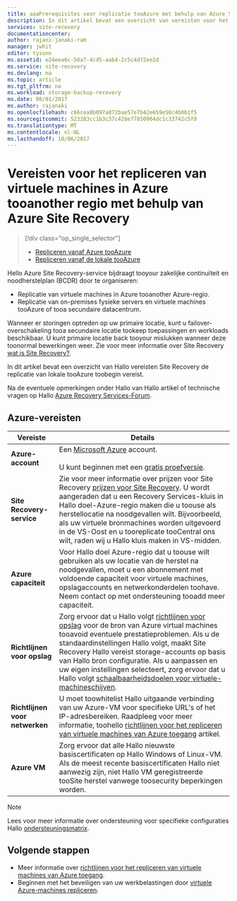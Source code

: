 ```yaml
---
title: aaaPrerequisites voor replicatie tooAzure met behulp van Azure Site Recovery | Microsoft Docs
description: In dit artikel bevat een overzicht van vereisten voor het repliceren van virtuele machines en fysieke machines tooAzure met hello Azure Site Recovery-service.
services: site-recovery
documentationcenter: 
author: rajani-janaki-ram
manager: jwhit
editor: tysonn
ms.assetid: e24eea6c-50a7-4cd5-aab4-2c5c4d72ee2d
ms.service: site-recovery
ms.devlang: na
ms.topic: article
ms.tgt_pltfrm: na
ms.workload: storage-backup-recovery
ms.date: 08/01/2017
ms.author: rajanaki
ms.openlocfilehash: c66cea8b097a872bae57e7b42e659e58c4b0b1f5
ms.sourcegitcommit: 523283cc1b3c37c428e77850964dc1c33742c5f0
ms.translationtype: MT
ms.contentlocale: nl-NL
ms.lasthandoff: 10/06/2017
---
```

#  <a name="prerequisites-for-replicating-azure-virtual-machines-tooanother-region-by-using-azure-site-recovery"></a>Vereisten voor het repliceren van virtuele machines in Azure tooanother regio met behulp van Azure Site Recovery

> [!div class="op_single_selector"]
> * [Repliceren vanaf Azure tooAzure](site-recovery-azure-to-azure-prereq.md)
> * [Repliceren vanaf de lokale tooAzure](site-recovery-prereq.md)

Hello Azure Site Recovery-service bijdraagt tooyour zakelijke continuïteit en noodherstelplan (BCDR) door te organiseren:
* Replicatie van virtuele machines in Azure tooanother Azure-regio.
* Replicatie van on-premises fysieke servers en virtuele machines tooAzure of tooa secundaire datacentrum. 

Wanneer er storingen optreden op uw primaire locatie, kunt u failover-overschakeling tooa secundaire locatie tookeep toepassingen en workloads beschikbaar. U kunt primaire locatie back tooyour mislukken wanneer deze toonormal bewerkingen weer. Zie voor meer informatie over Site Recovery [wat is Site Recovery?](site-recovery-overview.md).

In dit artikel bevat een overzicht van Hallo vereisten Site Recovery de replicatie van lokale tooAzure toobegin vereist.

Na de eventuele opmerkingen onder Hallo van Hallo artikel of technische vragen op Hallo [Azure Recovery Services-Forum](https://social.msdn.microsoft.com/forums/azure/home?forum=hypervrecovmgr).


## <a name="azure-requirements"></a>Azure-vereisten

**Vereiste** | **Details**
--- | ---
**Azure-account** | Een [Microsoft Azure](http://azure.microsoft.com/) account.<br/><br/> U kunt beginnen met een [gratis proefversie](https://azure.microsoft.com/pricing/free-trial/).
**Site Recovery-service** | Zie voor meer informatie over prijzen voor Site Recovery [prijzen voor Site Recovery](https://azure.microsoft.com/pricing/details/site-recovery/). U wordt aangeraden dat u een Recovery Services-kluis in Hallo doel-Azure-regio maken die u toouse als herstellocatie na noodgevallen wilt. Bijvoorbeeld, als uw virtuele bronmachines worden uitgevoerd in de VS-Oost en u tooreplicate tooCentral ons wilt, raden wij u Hallo kluis maken in VS-midden.|
**Azure capaciteit** | Voor Hallo doel Azure-regio dat u toouse wilt gebruiken als uw locatie van de herstel na noodgevallen, moet u een abonnement met voldoende capaciteit voor virtuele machines, opslagaccounts en netwerkonderdelen toohave. Neem contact op met ondersteuning tooadd meer capaciteit.
**Richtlijnen voor opslag** | Zorg ervoor dat u Hallo volgt [richtlijnen voor opslag](../storage/common/storage-scalability-targets.md#scalability-targets-for-virtual-machine-disks) voor de bron van Azure virtual machines tooavoid eventuele prestatieproblemen. Als u de standaardinstellingen Hallo volgt, maakt Site Recovery Hallo vereist storage-accounts op basis van Hallo bron configuratie. Als u aanpassen en uw eigen instellingen selecteert, zorg ervoor dat u Hallo volgt [schaalbaarheidsdoelen voor virtuele-machineschijven](../storage/common/storage-scalability-targets.md#scalability-targets-for-virtual-machine-disks).
**Richtlijnen voor netwerken** | U moet toowhitelist Hallo uitgaande verbinding van uw Azure-VM voor specifieke URL's of het IP-adresbereiken. Raadpleeg voor meer informatie, toohello [richtlijnen voor het repliceren van virtuele machines van Azure toegang](site-recovery-azure-to-azure-networking-guidance.md) artikel.
**Azure VM** | Zorg ervoor dat alle Hallo nieuwste basiscertificaten op Hallo Windows of Linux-VM. Als de meest recente basiscertificaten Hallo niet aanwezig zijn, niet Hallo VM geregistreerde tooSite herstel vanwege toosecurity beperkingen worden.

>[!NOTE]
>Lees voor meer informatie over ondersteuning voor specifieke configuraties Hallo [ondersteuningsmatrix](site-recovery-support-matrix-azure-to-azure.md).

## <a name="next-steps"></a>Volgende stappen
- Meer informatie over [richtlijnen voor het repliceren van virtuele machines van Azure toegang](site-recovery-azure-to-azure-networking-guidance.md).
- Beginnen met het beveiligen van uw werkbelastingen door [virtuele Azure-machines repliceren](site-recovery-azure-to-azure.md).
